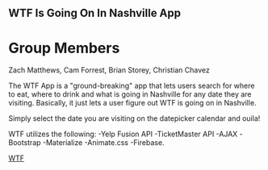 ## WTF Is Going On In Nashville App

# Group Members 
Zach Matthews, Cam Forrest, Brian Storey, Christian Chavez

The WTF App is a "ground-breaking" app that lets users search for where to eat, where to drink and what is going in Nashville for any date they are visiting. Basically, it just lets a user figure out WTF is going on in Nashville.

Simply select the date you are visiting on the datepicker calendar and ouila! 

WTF utilizes the following:
-Yelp Fusion API
-TicketMaster API
-AJAX
-Bootstrap 
-Materialize
-Animate.css
-Firebase.

[WTF](https://zmatthews33.github.io/WTF_App/)
